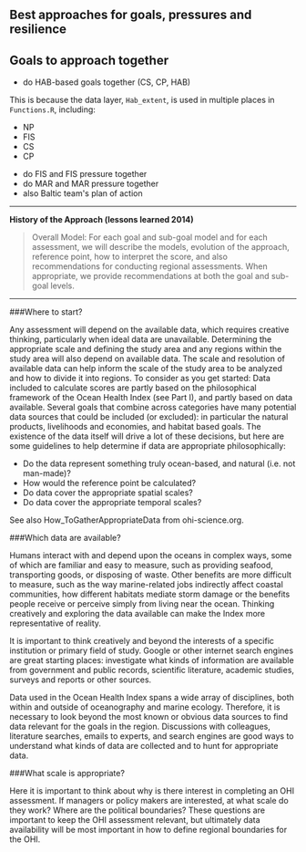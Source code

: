  ## Best approaches for goals, pressures and resilience

 ## Goals to approach together

- do HAB-based goals together (CS, CP, HAB)

This is because the data layer, `Hab_extent`, is used in multiple places in `Functions.R`, including:

* NP
* FIS
* CS
* CP

- do FIS and FIS pressure together
- do MAR and MAR pressure together
- also Baltic team's plan of action

****

 **History of the Approach (lessons learned 2014)**
 <!---Taken from Conceptual Guide v2--->

>Overall Model:
For each goal and sub-goal model and for each assessment, we will describe the models, evolution of the approach, reference point, how to interpret the score, and also recommendations for conducting regional assessments. When appropriate, we provide recommendations at both the goal and sub-goal levels.

****
<!---Taken from Conceptual Guide v2--->

###Where to start?

Any assessment will depend on the available data, which requires creative thinking, particularly when ideal data are unavailable. Determining the appropriate scale and defining the study area and any regions within the study area will also depend on available data. The scale and resolution of available data can help inform the scale of the study area to be analyzed and how to divide it into regions.
To consider as you get started:
Data included to calculate scores are partly based on the philosophical framework of the Ocean Health Index (see Part I), and partly based on data available. Several goals that combine across categories have many potential data sources that could be included (or excluded): in particular the natural products, livelihoods and economies, and habitat based goals. The existence of the data itself will drive a lot of these decisions, but here are some guidelines to help determine if data are appropriate philosophically:
* Do the data represent something truly ocean-based, and natural (i.e. not man-made)?
* How would the reference point be calculated?
* Do data cover the appropriate spatial scales?
* Do data cover the appropriate temporal scales?

See also How_ToGatherAppropriateData from ohi-science.org.

###Which data are available?

Humans interact with and depend upon the oceans in complex ways, some of which are familiar and easy to measure, such as providing seafood, transporting goods, or disposing of waste. Other benefits are more difficult to measure, such as the way marine-related jobs indirectly affect coastal communities, how different habitats mediate storm damage or the benefits people receive or perceive simply from living near the ocean. Thinking creatively and exploring the data available can make the Index more representative of reality.

It is important to think creatively and beyond the interests of a specific institution or primary field of study. Google or other internet search engines are great starting places: investigate what kinds of information are available from government and public records, scientific literature, academic studies, surveys and reports or other sources.

Data used in the Ocean Health Index spans a wide array of disciplines, both within and outside of oceanography and marine ecology. Therefore, it is necessary to look beyond the most known or obvious data sources to find data relevant for the goals in the region. Discussions with colleagues, literature searches, emails to experts, and search engines are good ways to understand what kinds of data are collected and to hunt for appropriate data.

###What scale is appropriate?

Here it is important to think about why is there interest in completing an OHI assessment. If managers or policy makers are interested, at what scale do they work? Where are the political boundaries? These questions are important to keep the OHI assessment relevant, but ultimately data availability will be most important in how to define regional boundaries for the OHI.
